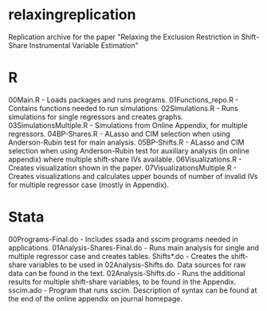 # relaxingreplication
Replication archive for the paper "Relaxing the Exclusion Restriction in Shift-Share Instrumental Variable Estimation"

# R
00Main.R - Loads packages and runs programs.
01Functions_repo.R - Contains functions needed to run simulations.
02Simulations.R - Runs simulations for single regressors and creates graphs.
03SimulationsMultiple.R - Simulations from Online Appendix, for multiple regressors.
04BP-Shares.R - ALasso and CIM selection when using Anderson-Rubin test for main analysis.
05BP-Shifts.R - ALasso and CIM selection when using Anderson-Rubin test for auxiliary analysis (in online appendix) where multiple shift-share IVs available.
06Visualizations.R - Creates visualization shown in the paper. 
07VisualizationsMultiple.R - Creates visualizations and calculates upper bounds of number of invalid IVs for multiple regressor case (mostly in Appendix).

# Stata
00Programs-Final.do - Includes ssada and sscim programs needed in applications.
01Analysis-Shares-Final.do - Runs main analysis for single and multiple regressor case and creates tables.
Shifts*.do - Creates the shift-share variables to be used in 02Analysis-Shifts.do. Data sources for raw data can be found in the text. 
02Analysis-Shifts.do - Runs the additional results for multiple shift-share variables, to be found in the Appendix.
sscim.ado - Program that runs sscim. Description of syntax can be found at the end of the online appendix on journal homepage.
